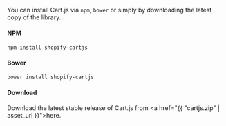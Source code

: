 You can install Cart.js via `npm`, `bower` or simply by downloading the latest copy of the library.

#### NPM

```shell
npm install shopify-cartjs
```


#### Bower

```shell
bower install shopify-cartjs
```


#### Download

Download the latest stable release of Cart.js from <a href="{{ "cartjs.zip" | asset_url }}">here</a>.
